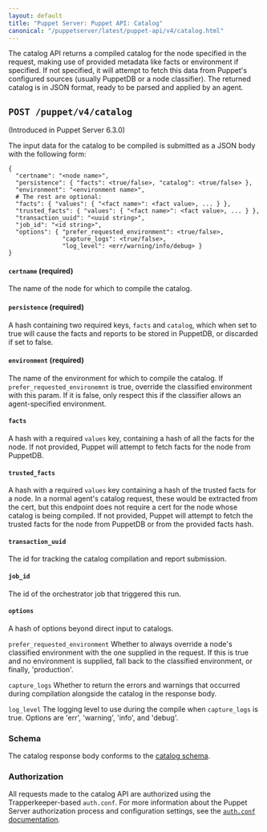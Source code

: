 ```yaml
---
layout: default
title: "Puppet Server: Puppet API: Catalog"
canonical: "/puppetserver/latest/puppet-api/v4/catalog.html"
---
```


The catalog API returns a compiled catalog for the node specified in the request,
making use of provided metadata like facts or environment if specified.
If not specified, it will attempt to fetch this data from Puppet's configured sources
(usually PuppetDB or a node classifier). The returned catalog is in JSON format,
ready to be parsed and applied by an agent.

## `POST /puppet/v4/catalog`

(Introduced in Puppet Server 6.3.0)

The input data for the catalog to be compiled is submitted as a JSON body with the 
following form:
```
{
  "certname": "<node name>",
  "persistence": { "facts": <true/false>, "catalog": <true/false> },
  "environment": "<environment name>",
  # The rest are optional:
  "facts": { "values": { "<fact name>": <fact value>, ... } },
  "trusted_facts": { "values": { "<fact name>": <fact value>, ... } },
  "transaction_uuid": "<uuid string>",
  "job_id": "<id string>",
  "options": { "prefer_requested_environment": <true/false>,
               "capture_logs": <true/false>,
               "log_level": <err/warning/info/debug> }
}
```

#### `certname` (required)
The name of the node for which to compile the catalog.

#### `persistence` (required)
A hash containing two required keys, `facts` and `catalog`, which when set to true will
cause the facts and reports to be stored in PuppetDB, or discarded if set to false.

#### `environment` (required)
The name of the environment for which to compile the catalog. If `prefer_requested_environemnt`
is true, override the classified environment with this param. If it is false, only respect this
if the classifier allows an agent-specified environment.

#### `facts`
A hash with a required `values` key, containing a hash of all the facts for the node.
If not provided, Puppet will attempt to fetch facts for the node from PuppetDB.

#### `trusted_facts`
A hash with a required `values` key containing a hash of the trusted facts for a node.
In a normal agent's catalog request, these would be extracted from the cert, but this
endpoint does not require a cert for the node whose catalog is being compiled. If not
provided, Puppet will attempt to fetch the trusted facts for the node from PuppetDB or
from the provided facts hash.

#### `transaction_uuid`
The id for tracking the catalog compilation and report submission.

#### `job_id`
The id of the orchestrator job that triggered this run.

#### `options`

A hash of options beyond direct input to catalogs.

`prefer_requested_environment`
Whether to always override a node's classified environment with the one supplied in the
request. If this is true and no environment is supplied, fall back to the classified
environment, or finally, 'production'.

`capture_logs`
Whether to return the errors and warnings that occurred during compilation alongside the
catalog in the response body.

`log_level`
The logging level to use during the compile when `capture_logs` is true. Options are
'err', 'warning', 'info', and 'debug'.

### Schema

The catalog response body conforms to the [catalog schema](./catalog.json).

### Authorization

All requests made to the catalog API are authorized using the Trapperkeeper-based `auth.conf`.
For more information about the Puppet Server authorization process and configuration settings,
see the [`auth.conf` documentation](../../config_file_auth.markdown).
